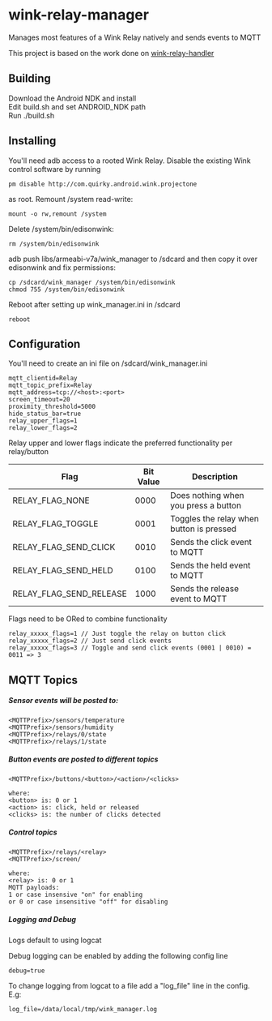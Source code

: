 # wink-relay-manager
Manages most features of a Wink Relay natively and sends events to MQTT

This project is based on the work done on [wink-relay-handler](https://github.com/mjg59/wink-relay-handler/)

Building
--------
Download the Android NDK and install <br />
Edit build.sh and set ANDROID_NDK path <br />
Run ./build.sh

Installing
----------

You'll need adb access to a rooted Wink Relay. Disable the existing Wink control software by running


```
pm disable http://com.quirky.android.wink.projectone
```

as root. Remount /system read-write:

```
mount -o rw,remount /system
```

Delete /system/bin/edisonwink:

```
rm /system/bin/edisonwink
```

adb push libs/armeabi-v7a/wink_manager to /sdcard and then copy it over edisonwink and fix permissions:

```
cp /sdcard/wink_manager /system/bin/edisonwink
chmod 755 /system/bin/edisonwink
```

Reboot after setting up wink_manager.ini in /sdcard
```
reboot
```

Configuration
--
You'll need to create an ini file on /sdcard/wink_manager.ini
```
mqtt_clientid=Relay
mqtt_topic_prefix=Relay
mqtt_address=tcp://<host>:<port>
screen_timeout=20
proximity_threshold=5000
hide_status_bar=true
relay_upper_flags=1
relay_lower_flags=2
```

Relay upper and lower flags indicate the preferred functionality per relay/button

| Flag | Bit Value | Description |
| --- | --- | --- |
| RELAY_FLAG_NONE | 0000 | Does nothing when you press a button |
| RELAY_FLAG_TOGGLE | 0001 | Toggles the relay when button is pressed |
| RELAY_FLAG_SEND_CLICK | 0010 |Sends the click event to MQTT |
| RELAY_FLAG_SEND_HELD | 0100 | Sends the held event to MQTT |
| RELAY_FLAG_SEND_RELEASE |1000 |Sends the release event to MQTT |

Flags need to be ORed to combine functionality
```
relay_xxxxx_flags=1 // Just toggle the relay on button click
relay_xxxxx_flags=2 // Just send click events
relay_xxxxx_flags=3 // Toggle and send click events (0001 | 0010) = 0011 => 3
```

MQTT Topics
--------
##### Sensor events will be posted to:
```
<MQTTPrefix>/sensors/temperature
<MQTTPrefix>/sensors/humidity
<MQTTPrefix>/relays/0/state
<MQTTPrefix>/relays/1/state
```
#####  Button events are posted to different topics
```
<MQTTPrefix>/buttons/<button>/<action>/<clicks>

where:
<button> is: 0 or 1
<action> is: click, held or released
<clicks> is: the number of clicks detected
```
#####  Control topics
```
<MQTTPrefix>/relays/<relay>
<MQTTPrefix>/screen/

where:
<relay> is: 0 or 1
MQTT payloads:
1 or case insensive "on" for enabling
or 0 or case insensitive "off" for disabling
```
#####  Logging and Debug
Logs default to using logcat

Debug logging can be enabled by adding the following config line
```
debug=true
```
To change logging from logcat to a file add a "log_file" line in the config. E.g:
```
log_file=/data/local/tmp/wink_manager.log
```
